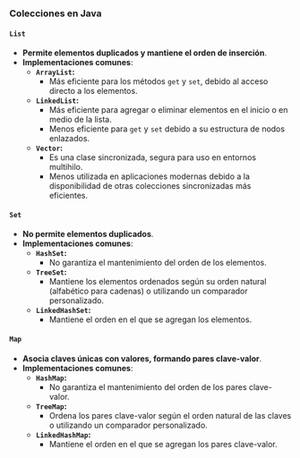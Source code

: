 ### Colecciones en Java

#### `List`
- **Permite elementos duplicados y mantiene el orden de inserción**.
- **Implementaciones comunes**:
  - **`ArrayList`:** 
    - Más eficiente para los métodos `get` y `set`, debido al acceso directo a los elementos.
  - **`LinkedList`:** 
    - Más eficiente para agregar o eliminar elementos en el inicio o en medio de la lista.
    - Menos eficiente para `get` y `set` debido a su estructura de nodos enlazados.
  - **`Vector`:** 
    - Es una clase sincronizada, segura para uso en entornos multihilo.
    - Menos utilizada en aplicaciones modernas debido a la disponibilidad de otras colecciones sincronizadas más eficientes.

#### `Set`
- **No permite elementos duplicados**.
- **Implementaciones comunes**:
  - **`HashSet`:** 
    - No garantiza el mantenimiento del orden de los elementos.
  - **`TreeSet`:** 
    - Mantiene los elementos ordenados según su orden natural (alfabético para cadenas) o utilizando un comparador personalizado.
  - **`LinkedHashSet`:** 
    - Mantiene el orden en el que se agregan los elementos.

#### `Map`
- **Asocia claves únicas con valores, formando pares clave-valor**.
- **Implementaciones comunes**:
  - **`HashMap`:** 
    - No garantiza el mantenimiento del orden de los pares clave-valor.
  - **`TreeMap`:** 
    - Ordena los pares clave-valor según el orden natural de las claves o utilizando un comparador personalizado.
  - **`LinkedHashMap`:** 
    - Mantiene el orden en el que se agregan los pares clave-valor.